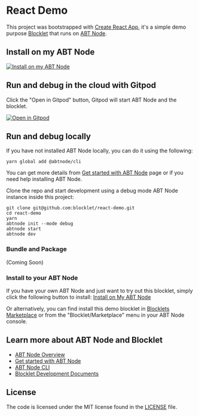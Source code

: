 # React Demo

This project was bootstrapped with [Create React App](https://github.com/facebook/create-react-app), it's a simple demo purpose [Blocklet](https://www.arcblock.io/en/blocklets) that runs on [ABT Node](https://www.arcblock.io/en/platform).

## Install on my ABT Node

[![Install on my ABT Node](https://raw.githubusercontent.com/blocklet/development-guide/main/assets/install_on_abtnode.svg)](https://install.arcblock.io/?action=blocklet-install&meta_url=https%3A%2F%2Fgithub.com%2Fblocklet%2Freact-demo%2Freleases%2Fdownload%2F0.1.4%2Fblocklet.json)

## Run and debug in the cloud with Gitpod

Click the "Open in Gitpod" button, Gitpod will start ABT Node and the blocklet.

[![Open in Gitpod](https://gitpod.io/button/open-in-gitpod.svg)](https://gitpod.io/#https://github.com/blocklet/react-demo)

## Run and debug locally

If you have not installed ABT Node locally, you can do it using the following: 
```shell
yarn global add @abtnode/cli
```
You can get more details from [Get started with ABT Node](https://www.arcblock.io/en/get-started) page or if you need help installing ABT Node. 

Clone the repo and start development using a debug mode ABT Node instance inside this project:
```shell
git clone git@github.com:blocklet/react-demo.git
cd react-demo
yarn
abtnode init --mode debug
abtnode start
abtnode dev
```

### Bundle and Package 

(Coming Soon)

### Install to your ABT Node

If you have your own ABT Node and just want to try out this blocklet, simply click the following button to install:
[Install on My ABT Node]()

Or alternatively, you can find install this demo blocklet in [Blocklets Marketplace](https://blocklet.arcblock.io) or from the "Blocklet/Marketplace" menu in your ABT Node console. 

## Learn more about ABT Node and Blocklet

* [ABT Node Overview](https://docs.arcblock.io/en/abtnode/introduction/abtnode-overview)
* [Get started with ABT Node](https://www.arcblock.io/en/get-started)
* [ABT Node CLI](https://docs.arcblock.io/en/abtnode/developer/abtnode-cli)
* [Blocklet Development Documents](https://docs.arcblock.io/en/abtnode/developer/blocklet-spec)

## License

The code is licensed under the MIT license found in the
[LICENSE](LICENSE) file.
